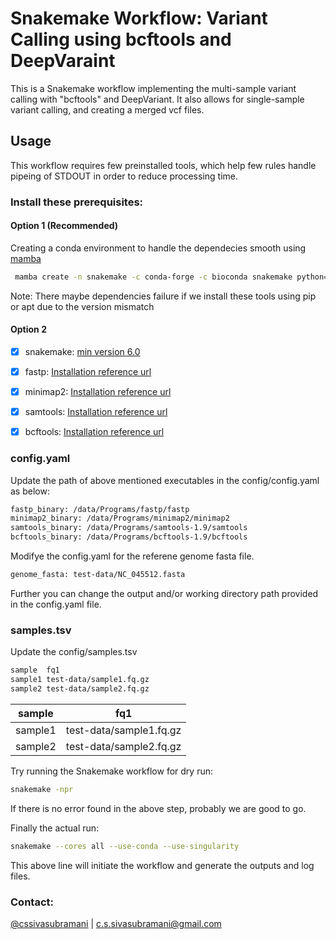 # Snakemake Workflow: Variant Calling using bcftools and DeepVaraint

This is a Snakemake workflow implementing the multi-sample variant calling with "bcftools" and DeepVariant. It also allows for single-sample variant calling, and creating a merged vcf files.

## Usage

This workflow requires few preinstalled tools, which help few rules handle pipeing of STDOUT in order to reduce processing time.

### Install these prerequisites:

#### Option 1 (Recommended)

Creating a conda environment to handle the dependecies smooth using [mamba](https://mamba.readthedocs.io/en/latest/installation.html)

```bash
 mamba create -n snakemake -c conda-forge -c bioconda snakemake python=3.6 singularity fastp minimap2 samtools bcftools
```
Note: There maybe dependencies failure if we install these tools using pip or apt due to the version mismatch

#### Option 2

- [x] snakemake: [min version 6.0](https://snakemake.readthedocs.io/en/v6.0.0/getting_started/installation.html#:~:text=for%20installing%20Snakemake.-,Installation%20via%20Conda,See%20here%20for%20installation%20instructions.)
- [x] fastp: [Installation reference url](https://github.com/OpenGene/fastp)
- [x] minimap2: [Installation reference url](https://github.com/lh3/minimap2)
- [x] samtools: [Installation reference url](https://github.com/samtools/samtools)
- [x] bcftools: [Installation reference url](https://github.com/samtools/bcftools)


### config.yaml
Update the path of above mentioned executables in the config/config.yaml as below:

```bash
fastp_binary: /data/Programs/fastp/fastp
minimap2_binary: /data/Programs/minimap2/minimap2
samtools_binary: /data/Programs/samtools-1.9/samtools
bcftools_binary: /data/Programs/bcftools-1.9/bcftools
```

Modifye the config.yaml for the referene genome fasta file.

```bash
genome_fasta: test-data/NC_045512.fasta
```

Further you can change the output and/or working directory path provided in the config.yaml file.

### samples.tsv
Update the config/samples.tsv

```bash
sample	fq1
sample1	test-data/sample1.fq.gz
sample2	test-data/sample2.fq.gz
```
sample| fq1
------|----
sample1|test-data/sample1.fq.gz
sample2|test-data/sample2.fq.gz

Try running the Snakemake workflow for dry run:
```bash
snakemake -npr
```
If there is no error found in the above step, probably we are good to go.

Finally the actual run:
```bash
snakemake --cores all --use-conda --use-singularity
```
This above line will initiate the workflow and generate the outputs and log files.

### Contact:

[@cssivasubramani](https://github.com/sivasubramanics) | c.s.sivasubramani@gmail.com

